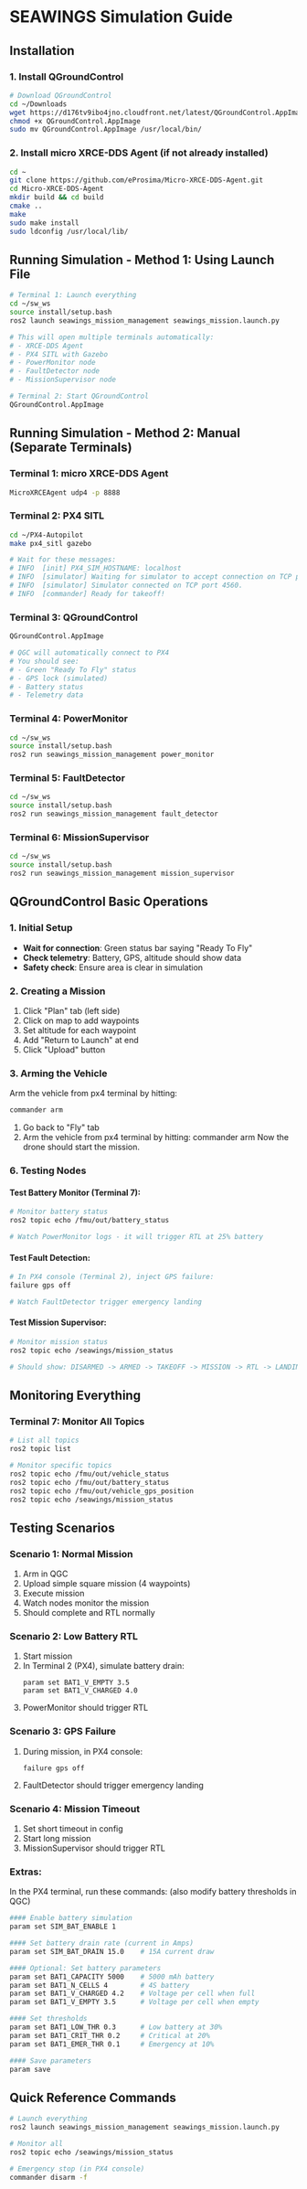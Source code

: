 # SEAWINGS Simulation Guide

## Installation

### 1. Install QGroundControl
```bash
# Download QGroundControl
cd ~/Downloads
wget https://d176tv9ibo4jno.cloudfront.net/latest/QGroundControl.AppImage
chmod +x QGroundControl.AppImage
sudo mv QGroundControl.AppImage /usr/local/bin/

```

### 2. Install micro XRCE-DDS Agent (if not already installed)
```bash
cd ~
git clone https://github.com/eProsima/Micro-XRCE-DDS-Agent.git
cd Micro-XRCE-DDS-Agent
mkdir build && cd build
cmake ..
make
sudo make install
sudo ldconfig /usr/local/lib/
```


## Running Simulation - Method 1: Using Launch File

```bash
# Terminal 1: Launch everything
cd ~/sw_ws
source install/setup.bash
ros2 launch seawings_mission_management seawings_mission.launch.py

# This will open multiple terminals automatically:
# - XRCE-DDS Agent
# - PX4 SITL with Gazebo
# - PowerMonitor node
# - FaultDetector node
# - MissionSupervisor node

# Terminal 2: Start QGroundControl
QGroundControl.AppImage
```

## Running Simulation - Method 2: Manual (Separate Terminals)

### Terminal 1: micro XRCE-DDS Agent
```bash
MicroXRCEAgent udp4 -p 8888
```

### Terminal 2: PX4 SITL
```bash
cd ~/PX4-Autopilot
make px4_sitl gazebo

# Wait for these messages:
# INFO  [init] PX4_SIM_HOSTNAME: localhost
# INFO  [simulator] Waiting for simulator to accept connection on TCP port 4560
# INFO  [simulator] Simulator connected on TCP port 4560.
# INFO  [commander] Ready for takeoff!
```

### Terminal 3: QGroundControl
```bash
QGroundControl.AppImage

# QGC will automatically connect to PX4
# You should see:
# - Green "Ready To Fly" status
# - GPS lock (simulated)
# - Battery status
# - Telemetry data
```

### Terminal 4: PowerMonitor
```bash
cd ~/sw_ws
source install/setup.bash
ros2 run seawings_mission_management power_monitor
```

### Terminal 5: FaultDetector  
```bash
cd ~/sw_ws
source install/setup.bash
ros2 run seawings_mission_management fault_detector
```

### Terminal 6: MissionSupervisor
```bash
cd ~/sw_ws
source install/setup.bash
ros2 run seawings_mission_management mission_supervisor
```

## QGroundControl Basic Operations

### 1. Initial Setup
- **Wait for connection**: Green status bar saying "Ready To Fly"
- **Check telemetry**: Battery, GPS, altitude should show data
- **Safety check**: Ensure area is clear in simulation

### 2. Creating a Mission
1. Click "Plan" tab (left side)
2. Click on map to add waypoints
3. Set altitude for each waypoint
4. Add "Return to Launch" at end
5. Click "Upload" button

### 3. Arming the Vehicle
Arm the vehicle from px4 terminal by hitting:
```bash
commander arm
```

1. Go back to "Fly" tab
2. Arm the vehicle from px4 terminal by hitting:
commander arm
Now the drone should start the mission.


### 6. Testing Nodes

#### Test Battery Monitor (Terminal 7):
```bash
# Monitor battery status
ros2 topic echo /fmu/out/battery_status

# Watch PowerMonitor logs - it will trigger RTL at 25% battery
```

#### Test Fault Detection:
```bash
# In PX4 console (Terminal 2), inject GPS failure:
failure gps off

# Watch FaultDetector trigger emergency landing
```

#### Test Mission Supervisor:
```bash
# Monitor mission status
ros2 topic echo /seawings/mission_status

# Should show: DISARMED -> ARMED -> TAKEOFF -> MISSION -> RTL -> LANDING
```

## Monitoring Everything

### Terminal 7: Monitor All Topics
```bash
# List all topics
ros2 topic list

# Monitor specific topics
ros2 topic echo /fmu/out/vehicle_status
ros2 topic echo /fmu/out/battery_status  
ros2 topic echo /fmu/out/vehicle_gps_position
ros2 topic echo /seawings/mission_status
```


## Testing Scenarios

### Scenario 1: Normal Mission
1. Arm in QGC
2. Upload simple square mission (4 waypoints)
3. Execute mission
4. Watch nodes monitor the mission
5. Should complete and RTL normally

### Scenario 2: Low Battery RTL
1. Start mission
2. In Terminal 2 (PX4), simulate battery drain:
   ```
   param set BAT1_V_EMPTY 3.5
   param set BAT1_V_CHARGED 4.0
   ```
3. PowerMonitor should trigger RTL

### Scenario 3: GPS Failure
1. During mission, in PX4 console:
   ```
   failure gps off
   ```
2. FaultDetector should trigger emergency landing

### Scenario 4: Mission Timeout
1. Set short timeout in config
2. Start long mission
3. MissionSupervisor should trigger RTL

### Extras:

In the PX4 terminal, run these commands: (also modify battery thresholds in QGC)

```bash
#### Enable battery simulation
param set SIM_BAT_ENABLE 1

#### Set battery drain rate (current in Amps)
param set SIM_BAT_DRAIN 15.0    # 15A current draw

#### Optional: Set battery parameters
param set BAT1_CAPACITY 5000    # 5000 mAh battery
param set BAT1_N_CELLS 4        # 4S battery
param set BAT1_V_CHARGED 4.2    # Voltage per cell when full
param set BAT1_V_EMPTY 3.5      # Voltage per cell when empty

#### Set thresholds
param set BAT1_LOW_THR 0.3      # Low battery at 30%
param set BAT1_CRIT_THR 0.2     # Critical at 20%
param set BAT1_EMER_THR 0.1     # Emergency at 10%

#### Save parameters
param save
```


## Quick Reference Commands

```bash
# Launch everything
ros2 launch seawings_mission_management seawings_mission.launch.py

# Monitor all
ros2 topic echo /seawings/mission_status

# Emergency stop (in PX4 console)
commander disarm -f

```
